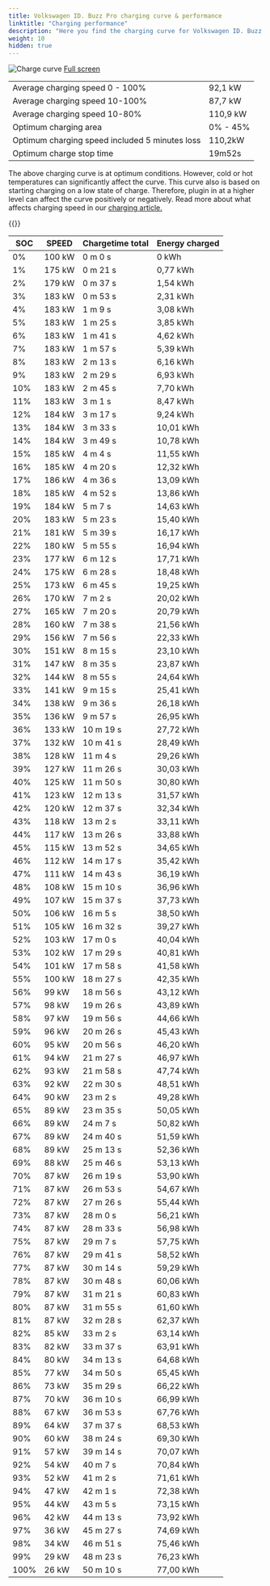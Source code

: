 ```yaml
---
title: Volkswagen ID. Buzz Pro charging curve & performance
linktitle: "Charging performance"
description: "Here you find the charging curve for Volkswagen ID. Buzz Pro. "
weight: 10
hidden: true
---
```

<!-- markdownlint-disable MD033 -->
<object class="img-fluid" type="image/svg+xml" data="../modelnavigation.svg"></object>
<img src="../chargingcurve.svg" alt="Charge curve" class="img-fluid">
[Full screen](../chargingcurve.svg)

<table class="table">
<tbody>
<tr>
<td>Average charging speed 0 - 100% </td><td>92,1 kW</td>
</tr>
<tr>
<td>Average charging speed 10-100% </td><td>87,7 kW</td>
</tr>
<tr>
<td>Average charging speed 10-80% </td><td>110,9 kW</td>
</tr>
<tr>
<td>Optimum charging area</td><td>0% - 45%</td>
</tr>
<tr>
</tr>
<td>Optimum charging speed included 5 minutes loss</td><td>110,2kW</td>
<tr>
<td>Optimum charge stop time </td><td>19m52s</td>
</tr>
</tbody>
</table>


The above charging curve is at optimum conditions. However, cold or hot temperatures can significantly affect the curve. This curve also is based on starting charging on a low state of charge. Therefore, plugin in at a higher level can affect the curve positively or negatively. Read more about what affects charging speed in our [charging article.](../../../../../technology/battery/charging/) 


{{<evkxdisplayaddarticle />}}
<table class="table">
<thead>
<tr><th>SOC</th><th>SPEED</th><th>Chargetime total</th><th>Energy charged</th></tr>
</thead>
<tbody>
<tr>
<td>0%</td><td>100 kW</td><td> 0 m 0 s </td><td>0 kWh </td>
</tr>
<tr>
<td>1%</td><td>175 kW</td><td> 0 m 21 s </td><td>0,77 kWh </td>
</tr>
<tr>
<td>2%</td><td>179 kW</td><td> 0 m 37 s </td><td>1,54 kWh </td>
</tr>
<tr>
<td>3%</td><td>183 kW</td><td> 0 m 53 s </td><td>2,31 kWh </td>
</tr>
<tr>
<td>4%</td><td>183 kW</td><td> 1 m 9 s </td><td>3,08 kWh </td>
</tr>
<tr>
<td>5%</td><td>183 kW</td><td> 1 m 25 s </td><td>3,85 kWh </td>
</tr>
<tr>
<td>6%</td><td>183 kW</td><td> 1 m 41 s </td><td>4,62 kWh </td>
</tr>
<tr>
<td>7%</td><td>183 kW</td><td> 1 m 57 s </td><td>5,39 kWh </td>
</tr>
<tr>
<td>8%</td><td>183 kW</td><td> 2 m 13 s </td><td>6,16 kWh </td>
</tr>
<tr>
<td>9%</td><td>183 kW</td><td> 2 m 29 s </td><td>6,93 kWh </td>
</tr>
<tr>
<td>10%</td><td>183 kW</td><td> 2 m 45 s </td><td>7,70 kWh </td>
</tr>
<tr>
<td>11%</td><td>183 kW</td><td> 3 m 1 s </td><td>8,47 kWh </td>
</tr>
<tr>
<td>12%</td><td>184 kW</td><td> 3 m 17 s </td><td>9,24 kWh </td>
</tr>
<tr>
<td>13%</td><td>184 kW</td><td> 3 m 33 s </td><td>10,01 kWh </td>
</tr>
<tr>
<td>14%</td><td>184 kW</td><td> 3 m 49 s </td><td>10,78 kWh </td>
</tr>
<tr>
<td>15%</td><td>185 kW</td><td> 4 m 4 s </td><td>11,55 kWh </td>
</tr>
<tr>
<td>16%</td><td>185 kW</td><td> 4 m 20 s </td><td>12,32 kWh </td>
</tr>
<tr>
<td>17%</td><td>186 kW</td><td> 4 m 36 s </td><td>13,09 kWh </td>
</tr>
<tr>
<td>18%</td><td>185 kW</td><td> 4 m 52 s </td><td>13,86 kWh </td>
</tr>
<tr>
<td>19%</td><td>184 kW</td><td> 5 m 7 s </td><td>14,63 kWh </td>
</tr>
<tr>
<td>20%</td><td>183 kW</td><td> 5 m 23 s </td><td>15,40 kWh </td>
</tr>
<tr>
<td>21%</td><td>181 kW</td><td> 5 m 39 s </td><td>16,17 kWh </td>
</tr>
<tr>
<td>22%</td><td>180 kW</td><td> 5 m 55 s </td><td>16,94 kWh </td>
</tr>
<tr>
<td>23%</td><td>177 kW</td><td> 6 m 12 s </td><td>17,71 kWh </td>
</tr>
<tr>
<td>24%</td><td>175 kW</td><td> 6 m 28 s </td><td>18,48 kWh </td>
</tr>
<tr>
<td>25%</td><td>173 kW</td><td> 6 m 45 s </td><td>19,25 kWh </td>
</tr>
<tr>
<td>26%</td><td>170 kW</td><td> 7 m 2 s </td><td>20,02 kWh </td>
</tr>
<tr>
<td>27%</td><td>165 kW</td><td> 7 m 20 s </td><td>20,79 kWh </td>
</tr>
<tr>
<td>28%</td><td>160 kW</td><td> 7 m 38 s </td><td>21,56 kWh </td>
</tr>
<tr>
<td>29%</td><td>156 kW</td><td> 7 m 56 s </td><td>22,33 kWh </td>
</tr>
<tr>
<td>30%</td><td>151 kW</td><td> 8 m 15 s </td><td>23,10 kWh </td>
</tr>
<tr>
<td>31%</td><td>147 kW</td><td> 8 m 35 s </td><td>23,87 kWh </td>
</tr>
<tr>
<td>32%</td><td>144 kW</td><td> 8 m 55 s </td><td>24,64 kWh </td>
</tr>
<tr>
<td>33%</td><td>141 kW</td><td> 9 m 15 s </td><td>25,41 kWh </td>
</tr>
<tr>
<td>34%</td><td>138 kW</td><td> 9 m 36 s </td><td>26,18 kWh </td>
</tr>
<tr>
<td>35%</td><td>136 kW</td><td> 9 m 57 s </td><td>26,95 kWh </td>
</tr>
<tr>
<td>36%</td><td>133 kW</td><td> 10 m 19 s </td><td>27,72 kWh </td>
</tr>
<tr>
<td>37%</td><td>132 kW</td><td> 10 m 41 s </td><td>28,49 kWh </td>
</tr>
<tr>
<td>38%</td><td>128 kW</td><td> 11 m 4 s </td><td>29,26 kWh </td>
</tr>
<tr>
<td>39%</td><td>127 kW</td><td> 11 m 26 s </td><td>30,03 kWh </td>
</tr>
<tr>
<td>40%</td><td>125 kW</td><td> 11 m 50 s </td><td>30,80 kWh </td>
</tr>
<tr>
<td>41%</td><td>123 kW</td><td> 12 m 13 s </td><td>31,57 kWh </td>
</tr>
<tr>
<td>42%</td><td>120 kW</td><td> 12 m 37 s </td><td>32,34 kWh </td>
</tr>
<tr>
<td>43%</td><td>118 kW</td><td> 13 m 2 s </td><td>33,11 kWh </td>
</tr>
<tr>
<td>44%</td><td>117 kW</td><td> 13 m 26 s </td><td>33,88 kWh </td>
</tr>
<tr>
<td>45%</td><td>115 kW</td><td> 13 m 52 s </td><td>34,65 kWh </td>
</tr>
<tr>
<td>46%</td><td>112 kW</td><td> 14 m 17 s </td><td>35,42 kWh </td>
</tr>
<tr>
<td>47%</td><td>111 kW</td><td> 14 m 43 s </td><td>36,19 kWh </td>
</tr>
<tr>
<td>48%</td><td>108 kW</td><td> 15 m 10 s </td><td>36,96 kWh </td>
</tr>
<tr>
<td>49%</td><td>107 kW</td><td> 15 m 37 s </td><td>37,73 kWh </td>
</tr>
<tr>
<td>50%</td><td>106 kW</td><td> 16 m 5 s </td><td>38,50 kWh </td>
</tr>
<tr>
<td>51%</td><td>105 kW</td><td> 16 m 32 s </td><td>39,27 kWh </td>
</tr>
<tr>
<td>52%</td><td>103 kW</td><td> 17 m 0 s </td><td>40,04 kWh </td>
</tr>
<tr>
<td>53%</td><td>102 kW</td><td> 17 m 29 s </td><td>40,81 kWh </td>
</tr>
<tr>
<td>54%</td><td>101 kW</td><td> 17 m 58 s </td><td>41,58 kWh </td>
</tr>
<tr>
<td>55%</td><td>100 kW</td><td> 18 m 27 s </td><td>42,35 kWh </td>
</tr>
<tr>
<td>56%</td><td>99 kW</td><td> 18 m 56 s </td><td>43,12 kWh </td>
</tr>
<tr>
<td>57%</td><td>98 kW</td><td> 19 m 26 s </td><td>43,89 kWh </td>
</tr>
<tr>
<td>58%</td><td>97 kW</td><td> 19 m 56 s </td><td>44,66 kWh </td>
</tr>
<tr>
<td>59%</td><td>96 kW</td><td> 20 m 26 s </td><td>45,43 kWh </td>
</tr>
<tr>
<td>60%</td><td>95 kW</td><td> 20 m 56 s </td><td>46,20 kWh </td>
</tr>
<tr>
<td>61%</td><td>94 kW</td><td> 21 m 27 s </td><td>46,97 kWh </td>
</tr>
<tr>
<td>62%</td><td>93 kW</td><td> 21 m 58 s </td><td>47,74 kWh </td>
</tr>
<tr>
<td>63%</td><td>92 kW</td><td> 22 m 30 s </td><td>48,51 kWh </td>
</tr>
<tr>
<td>64%</td><td>90 kW</td><td> 23 m 2 s </td><td>49,28 kWh </td>
</tr>
<tr>
<td>65%</td><td>89 kW</td><td> 23 m 35 s </td><td>50,05 kWh </td>
</tr>
<tr>
<td>66%</td><td>89 kW</td><td> 24 m 7 s </td><td>50,82 kWh </td>
</tr>
<tr>
<td>67%</td><td>89 kW</td><td> 24 m 40 s </td><td>51,59 kWh </td>
</tr>
<tr>
<td>68%</td><td>89 kW</td><td> 25 m 13 s </td><td>52,36 kWh </td>
</tr>
<tr>
<td>69%</td><td>88 kW</td><td> 25 m 46 s </td><td>53,13 kWh </td>
</tr>
<tr>
<td>70%</td><td>87 kW</td><td> 26 m 19 s </td><td>53,90 kWh </td>
</tr>
<tr>
<td>71%</td><td>87 kW</td><td> 26 m 53 s </td><td>54,67 kWh </td>
</tr>
<tr>
<td>72%</td><td>87 kW</td><td> 27 m 26 s </td><td>55,44 kWh </td>
</tr>
<tr>
<td>73%</td><td>87 kW</td><td> 28 m 0 s </td><td>56,21 kWh </td>
</tr>
<tr>
<td>74%</td><td>87 kW</td><td> 28 m 33 s </td><td>56,98 kWh </td>
</tr>
<tr>
<td>75%</td><td>87 kW</td><td> 29 m 7 s </td><td>57,75 kWh </td>
</tr>
<tr>
<td>76%</td><td>87 kW</td><td> 29 m 41 s </td><td>58,52 kWh </td>
</tr>
<tr>
<td>77%</td><td>87 kW</td><td> 30 m 14 s </td><td>59,29 kWh </td>
</tr>
<tr>
<td>78%</td><td>87 kW</td><td> 30 m 48 s </td><td>60,06 kWh </td>
</tr>
<tr>
<td>79%</td><td>87 kW</td><td> 31 m 21 s </td><td>60,83 kWh </td>
</tr>
<tr>
<td>80%</td><td>87 kW</td><td> 31 m 55 s </td><td>61,60 kWh </td>
</tr>
<tr>
<td>81%</td><td>87 kW</td><td> 32 m 28 s </td><td>62,37 kWh </td>
</tr>
<tr>
<td>82%</td><td>85 kW</td><td> 33 m 2 s </td><td>63,14 kWh </td>
</tr>
<tr>
<td>83%</td><td>82 kW</td><td> 33 m 37 s </td><td>63,91 kWh </td>
</tr>
<tr>
<td>84%</td><td>80 kW</td><td> 34 m 13 s </td><td>64,68 kWh </td>
</tr>
<tr>
<td>85%</td><td>77 kW</td><td> 34 m 50 s </td><td>65,45 kWh </td>
</tr>
<tr>
<td>86%</td><td>73 kW</td><td> 35 m 29 s </td><td>66,22 kWh </td>
</tr>
<tr>
<td>87%</td><td>70 kW</td><td> 36 m 10 s </td><td>66,99 kWh </td>
</tr>
<tr>
<td>88%</td><td>67 kW</td><td> 36 m 53 s </td><td>67,76 kWh </td>
</tr>
<tr>
<td>89%</td><td>64 kW</td><td> 37 m 37 s </td><td>68,53 kWh </td>
</tr>
<tr>
<td>90%</td><td>60 kW</td><td> 38 m 24 s </td><td>69,30 kWh </td>
</tr>
<tr>
<td>91%</td><td>57 kW</td><td> 39 m 14 s </td><td>70,07 kWh </td>
</tr>
<tr>
<td>92%</td><td>54 kW</td><td> 40 m 7 s </td><td>70,84 kWh </td>
</tr>
<tr>
<td>93%</td><td>52 kW</td><td> 41 m 2 s </td><td>71,61 kWh </td>
</tr>
<tr>
<td>94%</td><td>47 kW</td><td> 42 m 1 s </td><td>72,38 kWh </td>
</tr>
<tr>
<td>95%</td><td>44 kW</td><td> 43 m 5 s </td><td>73,15 kWh </td>
</tr>
<tr>
<td>96%</td><td>42 kW</td><td> 44 m 13 s </td><td>73,92 kWh </td>
</tr>
<tr>
<td>97%</td><td>36 kW</td><td> 45 m 27 s </td><td>74,69 kWh </td>
</tr>
<tr>
<td>98%</td><td>34 kW</td><td> 46 m 51 s </td><td>75,46 kWh </td>
</tr>
<tr>
<td>99%</td><td>29 kW</td><td> 48 m 23 s </td><td>76,23 kWh </td>
</tr>
<tr>
<td>100%</td><td>26 kW</td><td> 50 m 10 s </td><td>77,00 kWh </td>
</tr>
</tbody>
</table>
